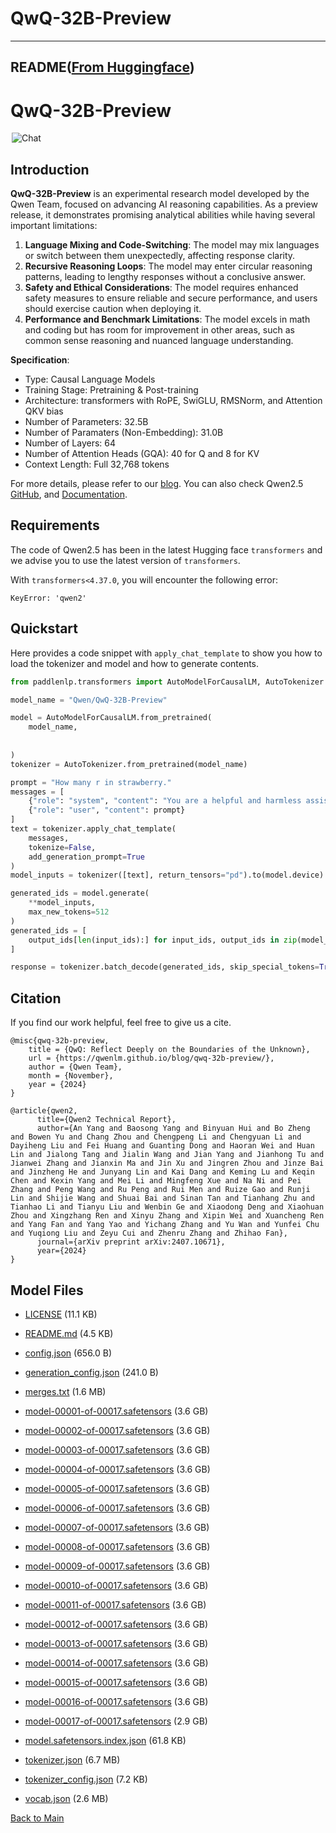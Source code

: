 
# QwQ-32B-Preview
---


## README([From Huggingface](https://huggingface.co/Qwen/QwQ-32B-Preview))



# QwQ-32B-Preview
<a href="https://chat.qwenlm.ai/" target="_blank" style="margin: 2px;">
    <img alt="Chat" src="https://img.shields.io/badge/%F0%9F%92%9C%EF%B8%8F%20Qwen%20Chat%20-536af5" style="display: inline-block; vertical-align: middle;"/>
</a>

## Introduction

**QwQ-32B-Preview** is an experimental research model developed by the Qwen Team, focused on advancing AI reasoning capabilities. As a preview release, it demonstrates promising analytical abilities while having several important limitations:

1. **Language Mixing and Code-Switching**: The model may mix languages or switch between them unexpectedly, affecting response clarity.
2. **Recursive Reasoning Loops**: The model may enter circular reasoning patterns, leading to lengthy responses without a conclusive answer.
3. **Safety and Ethical Considerations**: The model requires enhanced safety measures to ensure reliable and secure performance, and users should exercise caution when deploying it.
4. **Performance and Benchmark Limitations**: The model excels in math and coding but has room for improvement in other areas, such as common sense reasoning and nuanced language understanding.

**Specification**:
- Type: Causal Language Models
- Training Stage: Pretraining & Post-training
- Architecture: transformers with RoPE, SwiGLU, RMSNorm, and Attention QKV bias
- Number of Parameters: 32.5B
- Number of Paramaters (Non-Embedding): 31.0B
- Number of Layers: 64
- Number of Attention Heads (GQA): 40 for Q and 8 for KV
- Context Length: Full 32,768 tokens

For more details, please refer to our [blog](https://qwenlm.github.io/blog/qwq-32b-preview/). You can also check Qwen2.5 [GitHub](https://github.com/QwenLM/Qwen2.5), and [Documentation](https://qwen.readthedocs.io/en/latest/).

## Requirements

The code of Qwen2.5 has been in the latest Hugging face `transformers` and we advise you to use the latest version of `transformers`.

With `transformers<4.37.0`, you will encounter the following error:
```
KeyError: 'qwen2'
```

## Quickstart

Here provides a code snippet with `apply_chat_template` to show you how to load the tokenizer and model and how to generate contents.

```python
from paddlenlp.transformers import AutoModelForCausalLM, AutoTokenizer

model_name = "Qwen/QwQ-32B-Preview"

model = AutoModelForCausalLM.from_pretrained(
    model_name,
    
    
)
tokenizer = AutoTokenizer.from_pretrained(model_name)

prompt = "How many r in strawberry."
messages = [
    {"role": "system", "content": "You are a helpful and harmless assistant. You are Qwen developed by Alibaba. You should think step-by-step."},
    {"role": "user", "content": prompt}
]
text = tokenizer.apply_chat_template(
    messages,
    tokenize=False,
    add_generation_prompt=True
)
model_inputs = tokenizer([text], return_tensors="pd").to(model.device)

generated_ids = model.generate(
    **model_inputs,
    max_new_tokens=512
)
generated_ids = [
    output_ids[len(input_ids):] for input_ids, output_ids in zip(model_inputs.input_ids, generated_ids)
]

response = tokenizer.batch_decode(generated_ids, skip_special_tokens=True)[0]
```

## Citation

If you find our work helpful, feel free to give us a cite.

```
@misc{qwq-32b-preview,
    title = {QwQ: Reflect Deeply on the Boundaries of the Unknown},
    url = {https://qwenlm.github.io/blog/qwq-32b-preview/},
    author = {Qwen Team},
    month = {November},
    year = {2024}
}

@article{qwen2,
      title={Qwen2 Technical Report}, 
      author={An Yang and Baosong Yang and Binyuan Hui and Bo Zheng and Bowen Yu and Chang Zhou and Chengpeng Li and Chengyuan Li and Dayiheng Liu and Fei Huang and Guanting Dong and Haoran Wei and Huan Lin and Jialong Tang and Jialin Wang and Jian Yang and Jianhong Tu and Jianwei Zhang and Jianxin Ma and Jin Xu and Jingren Zhou and Jinze Bai and Jinzheng He and Junyang Lin and Kai Dang and Keming Lu and Keqin Chen and Kexin Yang and Mei Li and Mingfeng Xue and Na Ni and Pei Zhang and Peng Wang and Ru Peng and Rui Men and Ruize Gao and Runji Lin and Shijie Wang and Shuai Bai and Sinan Tan and Tianhang Zhu and Tianhao Li and Tianyu Liu and Wenbin Ge and Xiaodong Deng and Xiaohuan Zhou and Xingzhang Ren and Xinyu Zhang and Xipin Wei and Xuancheng Ren and Yang Fan and Yang Yao and Yichang Zhang and Yu Wan and Yunfei Chu and Yuqiong Liu and Zeyu Cui and Zhenru Zhang and Zhihao Fan},
      journal={arXiv preprint arXiv:2407.10671},
      year={2024}
}
```



## Model Files

- [LICENSE](https://paddlenlp.bj.bcebos.com/models/community/Qwen/QwQ-32B-Preview/LICENSE) (11.1 KB)

- [README.md](https://paddlenlp.bj.bcebos.com/models/community/Qwen/QwQ-32B-Preview/README.md) (4.5 KB)

- [config.json](https://paddlenlp.bj.bcebos.com/models/community/Qwen/QwQ-32B-Preview/config.json) (656.0 B)

- [generation_config.json](https://paddlenlp.bj.bcebos.com/models/community/Qwen/QwQ-32B-Preview/generation_config.json) (241.0 B)

- [merges.txt](https://paddlenlp.bj.bcebos.com/models/community/Qwen/QwQ-32B-Preview/merges.txt) (1.6 MB)

- [model-00001-of-00017.safetensors](https://paddlenlp.bj.bcebos.com/models/community/Qwen/QwQ-32B-Preview/model-00001-of-00017.safetensors) (3.6 GB)

- [model-00002-of-00017.safetensors](https://paddlenlp.bj.bcebos.com/models/community/Qwen/QwQ-32B-Preview/model-00002-of-00017.safetensors) (3.6 GB)

- [model-00003-of-00017.safetensors](https://paddlenlp.bj.bcebos.com/models/community/Qwen/QwQ-32B-Preview/model-00003-of-00017.safetensors) (3.6 GB)

- [model-00004-of-00017.safetensors](https://paddlenlp.bj.bcebos.com/models/community/Qwen/QwQ-32B-Preview/model-00004-of-00017.safetensors) (3.6 GB)

- [model-00005-of-00017.safetensors](https://paddlenlp.bj.bcebos.com/models/community/Qwen/QwQ-32B-Preview/model-00005-of-00017.safetensors) (3.6 GB)

- [model-00006-of-00017.safetensors](https://paddlenlp.bj.bcebos.com/models/community/Qwen/QwQ-32B-Preview/model-00006-of-00017.safetensors) (3.6 GB)

- [model-00007-of-00017.safetensors](https://paddlenlp.bj.bcebos.com/models/community/Qwen/QwQ-32B-Preview/model-00007-of-00017.safetensors) (3.6 GB)

- [model-00008-of-00017.safetensors](https://paddlenlp.bj.bcebos.com/models/community/Qwen/QwQ-32B-Preview/model-00008-of-00017.safetensors) (3.6 GB)

- [model-00009-of-00017.safetensors](https://paddlenlp.bj.bcebos.com/models/community/Qwen/QwQ-32B-Preview/model-00009-of-00017.safetensors) (3.6 GB)

- [model-00010-of-00017.safetensors](https://paddlenlp.bj.bcebos.com/models/community/Qwen/QwQ-32B-Preview/model-00010-of-00017.safetensors) (3.6 GB)

- [model-00011-of-00017.safetensors](https://paddlenlp.bj.bcebos.com/models/community/Qwen/QwQ-32B-Preview/model-00011-of-00017.safetensors) (3.6 GB)

- [model-00012-of-00017.safetensors](https://paddlenlp.bj.bcebos.com/models/community/Qwen/QwQ-32B-Preview/model-00012-of-00017.safetensors) (3.6 GB)

- [model-00013-of-00017.safetensors](https://paddlenlp.bj.bcebos.com/models/community/Qwen/QwQ-32B-Preview/model-00013-of-00017.safetensors) (3.6 GB)

- [model-00014-of-00017.safetensors](https://paddlenlp.bj.bcebos.com/models/community/Qwen/QwQ-32B-Preview/model-00014-of-00017.safetensors) (3.6 GB)

- [model-00015-of-00017.safetensors](https://paddlenlp.bj.bcebos.com/models/community/Qwen/QwQ-32B-Preview/model-00015-of-00017.safetensors) (3.6 GB)

- [model-00016-of-00017.safetensors](https://paddlenlp.bj.bcebos.com/models/community/Qwen/QwQ-32B-Preview/model-00016-of-00017.safetensors) (3.6 GB)

- [model-00017-of-00017.safetensors](https://paddlenlp.bj.bcebos.com/models/community/Qwen/QwQ-32B-Preview/model-00017-of-00017.safetensors) (2.9 GB)

- [model.safetensors.index.json](https://paddlenlp.bj.bcebos.com/models/community/Qwen/QwQ-32B-Preview/model.safetensors.index.json) (61.8 KB)

- [tokenizer.json](https://paddlenlp.bj.bcebos.com/models/community/Qwen/QwQ-32B-Preview/tokenizer.json) (6.7 MB)

- [tokenizer_config.json](https://paddlenlp.bj.bcebos.com/models/community/Qwen/QwQ-32B-Preview/tokenizer_config.json) (7.2 KB)

- [vocab.json](https://paddlenlp.bj.bcebos.com/models/community/Qwen/QwQ-32B-Preview/vocab.json) (2.6 MB)


[Back to Main](../../)